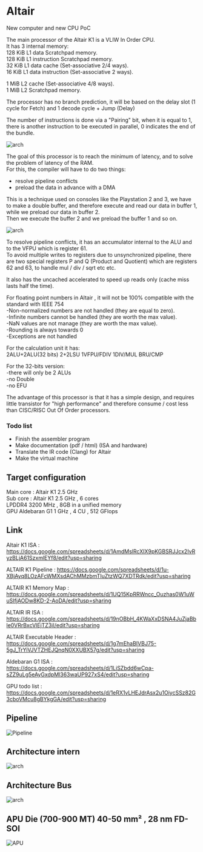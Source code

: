# Altair
New computer and new CPU PoC

The main processor of the Altair K1 is a VLIW In Order CPU.  
It has 3 internal memory:  
128 KiB L1 data Scratchpad memory.  
128 KiB L1 instruction Scratchpad memory.  
32 KiB  L1 data cache (Set-associative 2/4 ways).  
16 KiB  L1 data instruction (Set-associative 2 ways).  

1 MiB L2 cache (Set-associative 4/8 ways).  
1 MiB L2 Scratchpad memory.  

The processor has no branch prediction, it will be based on the delay slot (1 cycle for Fetch) and 1 decode cycle + Jump (Delay)

The number of instructions is done via a "Pairing" bit, when it is equal to 1, there is another instruction to be executed in parallel, 0 indicates the end of the bundle.  

<img src="Decode.png?raw=true" alt="arch">   

The goal of this processor is to reach the minimum of latency, and to solve the problem of latency of the RAM.  
For this, the compiler will have to do two things:  
- resolve pipeline conflicts  
- preload the data in advance with a DMA

This is a technique used on consoles like the Playstation 2 and 3, we have to make a double buffer, and therefore execute and read our data in buffer 1, while we preload our data in buffer 2.  
Then we execute the buffer 2 and we preload the buffer 1 and so on.  

<img src="Single-and-Double-Buffering.png?raw=true" alt="arch">  

To resolve pipeline conflicts, it has an accumulator internal to the ALU and to the VFPU which is register 61.  
To avoid multiple writes to registers due to unsynchronized pipeline, there are two special registers P and Q (Product and Quotient) which are registers 62 and 63, to handle mul / div / sqrt etc etc.  

It also has the uncached accelerated to speed up reads only (cache miss lasts half the time).

For floating point numbers in Altair , it will not be 100% compatible with the standard with IEEE 754  
-Non-normalized numbers are not handled (they are equal to zero).  
-Infinite numbers cannot be handled (they are worth the max value).  
-NaN values are not manage (they are worth the max value).  
-Rounding is always towards 0  
-Exceptions are not handled   

For the calculation unit it has:  
2ALU+2ALU(32 bits) 2+2LSU 1VFPU/FDIV 1DIV/MUL BRU/CMP  

For the 32-bits version:  
-there will only be 2 ALUs  
-no Double  
-no EFU   


The advantage of this processor is that it has a simple design, and requires little transistor for "high performance" and therefore consume / cost less than CISC/RISC Out Of Order processors.

### Todo list
- Finish the assembler program
- Make documentation (pdf / html) (ISA and hardware)
- Translate the IR code (Clang) for Altair
- Make the virtual machine

## Target configuration
Main core : Altair K1 2.5 GHz  
Sub  core : Altair K1 2.5 GHz , 6 cores   
LPDDR4 3200 MHz , 8GB in a unified memory  
GPU Aldebaran G1 1 GHz , 4 CU , 512 GFlops  

## Link
Altair K1 ISA : https://docs.google.com/spreadsheets/d/1AmdMslRcXIX9pKGBSRJJcx2IvRyzBLjA61SzxmlEYf8/edit?usp=sharing   

ALTAIR K1 Pipeline : https://docs.google.com/spreadsheets/d/1u-XBjAyq8LOzAFcWMXsdAChMMzbmTIuZtzWQ7XDTRdk/edit?usp=sharing  

ALTAIR K1 Memory Map : https://docs.google.com/spreadsheets/d/1UQ15KpRRWncc_Ouzhas0W1uWuSIfjAODw8KD-2-AoDA/edit?usp=sharing  

ALTAIR IR ISA : https://docs.google.com/spreadsheets/d/19nOBbH_4KWaXxDSNA4JuZjaBble0VRrBxcVlEjTZ3iI/edit?usp=sharing

ALTAIR Executable Header : https://docs.google.com/spreadsheets/d/1g7mEhaBIVBJ75-5gJ_TrYiVJVTZHEJQnqN0XXUBX57g/edit?usp=sharing

Aldebaran G1 ISA : https://docs.google.com/spreadsheets/d/1LiSZbdd6wCpa-sZZ9uLg5eAyGxdpMl363waUP927xS4/edit?usp=sharing  

GPU todo list : https://docs.google.com/spreadsheets/d/1eRX1vLHEJdrAsx2u1OiycSSz82G3cboVMcu8gBYkgGA/edit?usp=sharing  


## Pipeline
<img src="AltairE0_diagram.png?raw=true" alt="Pipeline">

## Architecture intern 
<img src="Altair_arch_Intern.png?raw=true" alt="arch">

## Architecture Bus 
<img src="Altair_Bus2.png?raw=true" alt="arch">

## APU Die (700-900 MT) 40-50 mm² , 28 nm FD-SOI
<img src="APU.png?raw=true" alt="APU">


